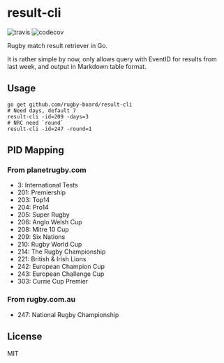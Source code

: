 # result-cli

![travis](https://travis-ci.org/rugby-board/result-cli.svg?branch=master)
![codecov](https://codecov.io/gh/rugby-board/result-cli/branch/master/graph/badge.svg)

Rugby match result retriever in Go.

It is rather simple by now, only allows query with EventID for results from last week, and output in Markdown table format.

## Usage

```shell
go get github.com/rugby-board/result-cli
# Need days, default 7
result-cli -id=209 -days=3
# NRC need `round`
result-cli -id=247 -round=1
```

## PID Mapping

### From planetrugby.com

* 3: International Tests
* 201: Premiership
* 203: Top14
* 204: Pro14
* 205: Super Rugby
* 206: Anglo Welsh Cup
* 208: Mitre 10 Cup
* 209: Six Nations
* 210: Rugby World Cup
* 214: The Rugby Championship
* 221: British & Irish Lions
* 242: European Champion Cup
* 243: European Challenge Cup
* 303: Currie Cup Premier

### From rugby.com.au

* 247: National Rugby Championship

## License

MIT

